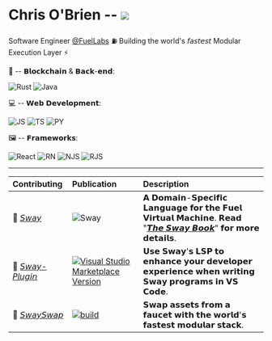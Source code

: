 # Chris O'Brien -- ![](https://www.codewars.com/users/eureka-cpu/badges/small)

Software Engineer [@FuelLabs](https://github.com/FuelLabs) ⛽ Building the world's 𝘧𝘢𝘴𝘵𝘦𝘴𝘵 Modular Execution Layer ⚡

🔗 -- 𝗕𝗹𝗼𝗰𝗸𝗰𝗵𝗮𝗶𝗻 & 𝗕𝗮𝗰𝗸-𝗲𝗻𝗱:

![Rust](https://img.shields.io/badge/Rust-white?style=for-the-badge&logo=rust&logoColor=red) ![Java](https://img.shields.io/badge/Java-ED9B00?style=for-the-badge&logo=java&logoColor=white)

💻 -- 𝗪𝗲𝗯 𝗗𝗲𝘃𝗲𝗹𝗼𝗽𝗺𝗲𝗻𝘁:

![JS](https://img.shields.io/badge/JavaScript-EEFF80?style=for-the-badge&logo=javascript&logoColor=004000) ![TS](https://img.shields.io/badge/TypeScript-B08ACC?style=for-the-badge&logo=typescript&logoColor=white) ![PY](https://img.shields.io/badge/Python-FFD46B?style=for-the-badge&logo=python&logoColor=blue)

🖼 -- 𝗙𝗿𝗮𝗺𝗲𝘄𝗼𝗿𝗸𝘀:

![React](https://img.shields.io/badge/React-skyblue?style=for-the-badge&logo=react&logoColor=white) ![RN](https://img.shields.io/badge/React_Native-lightgreen?style=for-the-badge&logo=react&logoColor=white) ![NJS](https://img.shields.io/badge/next.js-000000?style=for-the-badge&logo=nextdotjs&logoColor=white) ![RJS](https://img.shields.io/badge/Redux-593D88?style=for-the-badge&logo=redux&logoColor=white)

---

| Contributing | Publication | Description |
| :----------------------- | :----- | :------------------------ |
|🌴  [𝘚𝘸𝘢𝘺](https://github.com/FuelLabs/sway) | ![Sway](https://github.com/FuelLabs/sway/actions/workflows/ci.yml/badge.svg) | 𝗔 𝗗𝗼𝗺𝗮𝗶𝗻-𝗦𝗽𝗲𝗰𝗶𝗳𝗶𝗰 𝗟𝗮𝗻𝗴𝘂𝗮𝗴𝗲 𝗳𝗼𝗿 𝘁𝗵𝗲 𝗙𝘂𝗲𝗹 𝗩𝗶𝗿𝘁𝘂𝗮𝗹 𝗠𝗮𝗰𝗵𝗶𝗻𝗲. 𝗥𝗲𝗮𝗱 "[𝙏𝙝𝙚 𝙎𝙬𝙖𝙮 𝘽𝙤𝙤𝙠](https://fuellabs.github.io/sway/latest/index.html)" 𝗳𝗼𝗿 𝗺𝗼𝗿𝗲 𝗱𝗲𝘁𝗮𝗶𝗹𝘀. |
|🧩  [𝘚𝘸𝘢𝘺-𝘗𝘭𝘶𝘨𝘪𝘯](https://github.com/FuelLabs/sway-vscode-plugin) | [![Visual Studio Marketplace Version](https://github.com/FuelLabs/sway-vscode-plugin/actions/workflows/marketplace-publish.yml/badge.svg)](https://marketplace.visualstudio.com/items?itemName=FuelLabs.sway-vscode-plugin)| 𝗨𝘀𝗲 𝗦𝘄𝗮𝘆'𝘀 𝗟𝗦𝗣 𝘁𝗼 𝗲𝗻𝗵𝗮𝗻𝗰𝗲 𝘆𝗼𝘂𝗿 𝗱𝗲𝘃𝗲𝗹𝗼𝗽𝗲𝗿 𝗲𝘅𝗽𝗲𝗿𝗶𝗲𝗻𝗰𝗲 𝘄𝗵𝗲𝗻 𝘄𝗿𝗶𝘁𝗶𝗻𝗴 𝗦𝘄𝗮𝘆 𝗽𝗿𝗼𝗴𝗿𝗮𝗺𝘀 𝗶𝗻 𝗩𝗦 𝗖𝗼𝗱𝗲.|
|💸  [𝘚𝘸𝘢𝘺𝘚𝘸𝘢𝘱](https://github.com/FuelLabs/swayswap) | [![build](https://github.com/FuelLabs/swayswap/actions/workflows/gh-pages.yml/badge.svg)](https://github.com/FuelLabs/swayswap/actions/workflows/gh-pages.yml) | 𝗦𝘄𝗮𝗽 𝗮𝘀𝘀𝗲𝘁𝘀 𝗳𝗿𝗼𝗺 𝗮 𝗳𝗮𝘂𝗰𝗲𝘁 𝘄𝗶𝘁𝗵 𝘁𝗵𝗲 𝘄𝗼𝗿𝗹𝗱'𝘀 𝗳𝗮𝘀𝘁𝗲𝘀𝘁 𝗺𝗼𝗱𝘂𝗹𝗮𝗿 𝘀𝘁𝗮𝗰𝗸. |

